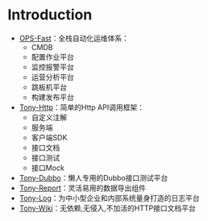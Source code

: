 # Introduction

* [OPS-Fast](ops-fast/README.md)：全栈自动化运维体系：
	* CMDB
	* 配置作业平台
	* 监控报警平台
	* 运营分析平台
	* 跳板机平台
	* 构建发布平台
* [Tony-Http](tony-http/README.md)：简单的Http API调用框架：
	* 自定义注解
	* 服务端
	* 客户端SDK
	* 接口文档
	* 接口测试
	* 接口Mock
* [Tony-Dubbo](tony-dubbo/README.md)：懒人专用的Dubbo接口测试平台
* [Tony-Report](tony-report/README.md)：灵活易用的数据导出组件
* [Tony-Log](tony-log/README.md)：为中小型企业和内部系统量身打造的日志平台
* [Tony-Wiki](tony-wiki/README.md)：无依赖,无侵入,不加活的HTTP接口文档平台